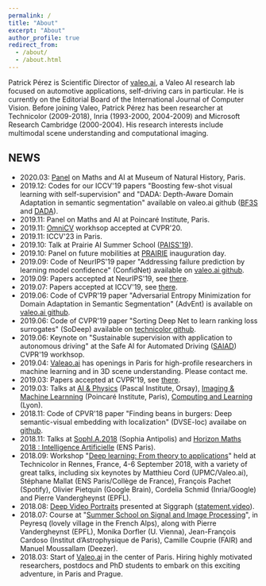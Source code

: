 ```yaml
---
permalink: /
title: "About"
excerpt: "About"
author_profile: true
redirect_from: 
  - /about/
  - /about.html
---
```


Patrick Pérez is Scientific Director of [valeo.ai](https://ptrckprz.github.io/valeoai/), a Valeo AI research lab focused on automotive applications, self-driving cars in particular.
He is currently on the Editorial Board of the International Journal of Computer Vision. Before joining Valeo, Patrick Pérez has been researcher at Technicolor (2009-2018), Inria (1993-2000, 2004-2009) and Microsoft Research Cambridge (2000-2004). His research interests include multimodal scene understanding and computational imaging.

## NEWS

* 2020.03: [Panel](https://www.math-ia.fr/) on Maths and AI at Museum of Natural History, Paris.  
* 2019.12: Codes for our ICCV'19 papers "Boosting few-shot visual learning with self-supervision" and "DADA: Depth-Aware Domain Adaptation in semantic segmentation" available on valeo.ai github ([BF3S](https://github.com/valeoai/BF3S) and [DADA](https://github.com/valeoai/DADA)). 
* 2019.11: Panel on Maths and AI at Poincaré Institute, Paris. 
* 2019.11: [OmniCV](https://sites.google.com/view/omnicv-cvpr2020/home) workhsop accepted at CVPR'20.  
* 2019.11: ICCV'23 in Paris.
* 2019.10: Talk at Prairie AI Summer School ([PAISS'19](https://project.inria.fr/paiss/)).  
* 2019.10: Panel on future mobilities at [PRAIRIE](https://prairie-institute.fr/) inauguration day. 
* 2019.09: Code of NeurIPS'19 paper "Addressing failure prediction by learning model confidence" (ConfidNet) available on [valeo.ai github](https://github.com/valeoai/ConfidNet). 
* 2019.09: Papers accepted at NeurIPS'19, see [there](https://ptrckprz.github.io/conf/).  
* 2019.07: Papers accepted at ICCV'19, see [there](https://ptrckprz.github.io/conf/).  
* 2019.06: Code of CVPR'19 paper "Adversarial Entropy Minimization for Domain Adaptation in Semantic Segmentation" (AdvEnt) is available on [valeo.ai github](https://github.com/valeoai/ADVENT).    
* 2019.06: Code of CVPR'19 paper "Sorting Deep Net to learn ranking loss surrogates" (SoDeep) available on [technicolor github](https://github.com/technicolor-research/sodeep).  
* 2019.06: Keynote on "Sustainable supervision with application to autonomous driving" at the Safe AI for Automated Driving ([SAIAD](https://sites.google.com/view/saiad-wscvpr19)) CVPR'19 workhsop.  
* 2019.04: [Valeao.ai](https://ptrckprz.github.io/valeoai/) has openings in Paris for high-profile researchers in machine learning and in 3D scene understanding. Please contact me.   
* 2019.03: Papers accepted at CVPR'19, see [there](https://ptrckprz.github.io/conf/).  
* 2019.03: Talks at [AI & Physics](https://physai.sciencesconf.org/) (Pascal Institute, Orsay), [Imaging & Machine Learnning](https://imaging-in-paris.github.io/semester2019/workshop3prog/) (Poincaré Institute, Paris), [Computing and Learning](https://indico.mathrice.fr/event/153/overview) (Lyon).  
* 2018.11: Code of  CPVR'18 paper "Finding beans in burgers: Deep semantic-visual embedding with localization" (DVSE-loc) availabe on [github](https://github.com/technicolor-research/dsve-loc).  
* 2018.11: Talks at [SophI.A.2018](http://sophia-summit.com/sophia2018/en#.W5KcfKf-jDc) (Sophia Antipolis) and [Horizon Maths 2018 : Intelligence Artificielle](https://www.sciencesmaths-paris.fr/fr/horizon-maths-2018-intelligence-artificielle-957.htm) (ENS Paris).  
* 2018.09: Workshop "[Deep learning: From theory to applications](https://www.lebesgue.fr/content/sem2018-deeplearning)" held at Technicolor in Rennes, France, 4-6 September 2018, with a variety of great talks, including six keynotes by Matthieu Cord (UPMC/Valeo.ai), Stéphane Mallat (ENS Paris/Collège de France), François Pachet (Spotify), Olivier Pietquin (Google Brain), Cordelia Schmid (Inria/Google) and Pierre Vandergheynst (EPFL).  
* 2018.08: [Deep Video Portraits](https://web.stanford.edu/~zollhoef/papers/SG2018_DeepVideo/page.html) presented at Siggraph ([statement](https://techxplore.com/news/2018-08-ai-dodgy-lip-sync-dubbing.html),[video](https://www.youtube.com/watch?v=qc5P2bvfl44)).   
* 2018.07: Course at "[Summer School on Signal and Image Processing](http://www.gretsi.fr/peyresq18/cours.php)", in Peyresq (lovely village in the French Alps), along with Pierre Vandergheynst (EPFL), Monika Dorfler (U. Vienna), Jean-François Cardoso (Institut d’Astrophysique de Paris), Camille Couprie (FAIR) and Manuel Moussallam (Deezer).  
* 2018.03: Start of [Valeo.ai](https://ptrckprz.github.io/valeoai/) in the center of Paris. Hiring highly motivated researchers, postdocs and PhD students to embark on this exciting adventure, in Paris and Prague.  
